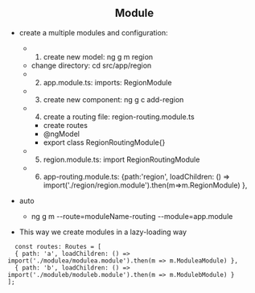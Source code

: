 <h2 align="center"> Module </h2>

- create a multiple modules and configuration:
  - 1. create new model: ng g m region 
  - change directory: cd src/app/region
  - 2. app.module.ts: imports: RegionModule
  - 3. create new component: ng g c add-region
  - 4. create a routing file: region-routing.module.ts
    - create routes
    - @ngModel
    - export class RegionRoutingModule{} 
  - 5. region.module.ts: import RegionRoutingModule
  - 6. app-routing.module.ts:  {path:'region', loadChildren: () => import('./region/region.module').then(m=>m.RegionModule) },


- auto
  - ng g m <moduleName> --route=moduleName-routing --module=app.module
  
  
- This way we create modules in a lazy-loading way
```
  const routes: Routes = [
  { path: 'a', loadChildren: () => import('./modulea/modulea.module').then(m => m.ModuleaModule) },
  { path: 'b', loadChildren: () => import('./moduleb/moduleb.module').then(m => m.ModulebModule) }
];
```
